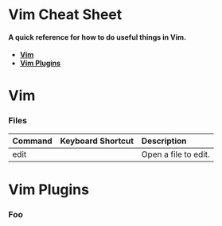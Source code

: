 # Vim Cheat Sheet
#### A quick reference for how to do useful things in Vim.

* **[Vim](#vim)**
* **[Vim Plugins](#vim-plugins)**

# Vim
### Files

| Command            | Keyboard Shortcut      | Description          |
|:-------------------|:-----------------------|:---------------------|
| edit               |                        | Open a file to edit. |

# Vim Plugins
### Foo
